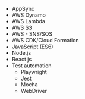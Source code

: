 - AppSync
- AWS Dynamo
- AWS Lambda
- AWS S3
- AWS - SNS/SQS
- AWS CDK/Cloud Formation
- JavaScript (ES6)
- Node.js
- React js
- Test automation 
    - Playwright
    - Jest
    - Mocha
    - WebDriver